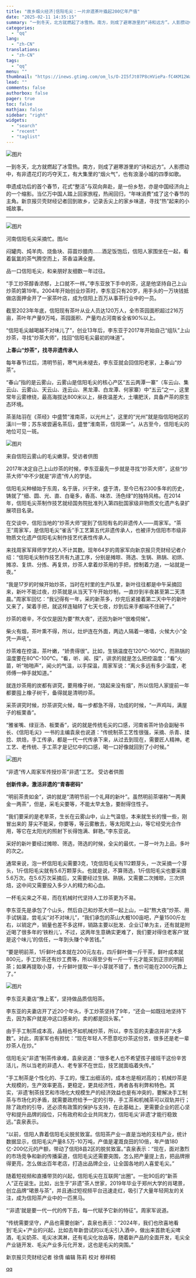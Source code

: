 ```yaml
---
title: "故乡烟火经济|信阳毛尖：一片非遗茶叶撬起200亿年产值"
date: "2025-02-11 14:35:15"
summary: "一到冬天，北方就燃起了冰雪热。南方，则成了避寒游里的“诗和远方”。人影攒动中，有非遗花灯的巧夺天工，..."
categories:
  - "qq"
lang:
  - "zh-CN"
translations:
  - "zh-CN"
tags:
  - "qq"
menu: ""
thumbnail: "https://inews.gtimg.com/om_ls/O-2I5fJt07P8cHViePa-fC4KM12Wa4S5yQLnb5qsGzayoAA_640360/0"
lead: ""
comments: false
authorbox: false
pager: true
toc: false
mathjax: false
sidebar: "right"
widgets:
  - "search"
  - "recent"
  - "taglist"
---
```


![图片](https://inews.gtimg.com/om_bt/OhAcOoPsq4LWfNYFeOY7eqBcJonSbGgwCN6e6sn2VTGCcAA/641)

一到冬天，北方就燃起了冰雪热。南方，则成了避寒游里的“诗和远方”。人影攒动中，有非遗花灯的巧夺天工，有大集里的“烟火气”，也有浪漫小城的四季如歌。

申遗成功后的首个春节，花式“整活”与双向奔赴，是一份乡愁，亦是中国经济向上的一个缩影。当亿万中国人踏上回家旅程，热闹回归，“年味消费”成了这个春节的主角。新京报贝壳财经记者回到故乡，记录舌尖上的家乡味道，寻找“热”起来的小城故事。

---

![图片](https://inews.gtimg.com/om_bt/O08TkQxZ7d5D4K7rRWoQohF3cq6nuH484jMGANjbQ9GkAAA/1000)

河南信阳毛尖采摘忙。图/ic  


闷罐肉、炖羊肉、烧鱼块、蒜苗炒腊肉……酒足饭饱后，信阳人家围坐在一起，看着氤氲的茶气腾空而上，茶香溢满全屋。

品一口信阳毛尖，和亲朋好友细数一年过往。

“手工炒茶醇香浓郁，上口就不一样。”李东亚放下手中的茶，这是他坚持自己上山炒茶的第19年。2004年开始创业炒茶时，李东亚只有20岁，用手头的一万块钱抵做店面押金开了一家茶叶店，成为信阳上百万从事茶行业中的一员。

截至2023年年底，信阳现有茶叶从业人员达120万人，全市茶园面积超过216万亩，茶叶年产量9万吨，茶园面积、产量均占河南省全省90%以上。

“信阳毛尖越喝越不对味儿了”，创业13年后，李东亚于2017年开始自己“组队”上山炒茶，寻找“炒茶大师”，找回“信阳毛尖最初的味道”。

**上春山“炒茶”****，****找寻****非遗****传承人**

每年春节过后，清明节前，寒气尚未褪去，李东亚就会回信阳老家，上春山“炒茶”。

“春山”指的是云雾山，云雾山是‌信阳毛尖的核心产区“五云两潭一寨”（车云山、集云山、云雾山、天云山、连云山、黑龙潭、白龙潭、何家寨）‌中“五云”之一，这里常年云雾缭绕，最高海拔达800米以上，昼夜温差大，土壤肥沃，具备产茶的原生态环境。

茶圣陆羽在《茶经》中盛赞“淮南茶，以光州上”，这里的“光州”就是指信阳地区的潢川一带；苏东坡尝遍名茶后，盛誉“淮南茶，信阳第一”。从古至今，信阳毛尖的地位可见一斑。

![图片](https://inews.gtimg.com/om_bt/OYcG-BHGaqjlSbzDCZds1ZLyHQQJ6TEKMzRMc1yv9PH-4AA/641)

来自信阳云雾山的毛尖嫩芽。受访者供图

2017年决定自己上山炒茶的时候，李东亚最先一步就是寻找“炒茶大师”，这些“炒茶大师”中不少就是“非遗”传人的学徒。

信阳毛尖种植始于东周，名于唐，兴于宋，盛于清，至今已有2300多年的历史，铸就了“细、圆、光、直、白毫多，香高、味浓、汤色绿”的独特风格。在2014年，信阳毛尖茶制作技艺就经国务院批准列入第四批国家级非物质文化遗产名录扩展项目名录。

在交谈中，信阳当地的“炒茶大师”提到了信阳有名的非遗传人——周家军。“茶王”周家军，是信阳毛尖“雀舌”手工艺第五代非遗传承人，也被评为信阳市市级非物质文化遗产信阳毛尖制作技艺代表性传承人。

来找周家军拜师学艺的人不计其数。现年64岁的周家军向新京报贝壳财经记者介绍：“信阳毛尖制作技艺共有九道工序，分别是摊晾、筛选、生锅、熟锅、初烘、摊凉、复烘、分拣、再复烘，炒茶人拿着炒茶用的手把，控制着力道，一站就是一夜。”

“我是17岁的时候开始炒茶，当时在村里的生产队里，新叶往往都是中午采摘回来，新叶不能过夜，炒茶就是从当天下午开始炒制，一直炒到半夜甚至第二天清晨。”周家军回忆：“我记得有一年，采的新茶多，炒完后紧接着第二天中午的新叶又来了，架着手把，就这样连轴转了七天七夜，炒到后来手都端不住碗了。”

炒茶的艰辛，不仅仅是因为要“熬大夜”，还因为新叶“很难伺候”。

柴火有烟，茶叶熏不得，所以，灶炉连在外面，两边人隔着一堵墙，火候大小“全凭一声吼”。

炒茶难在控温，茶叶嫩，“娇贵得很”。比如，生锅温度在120℃-160℃，而熟锅的温度要在80℃-100℃。“看，听、闻、探”，讲求的就是怎么把控温度：“看”火苗，听“啪啪声”，闻火的气温，以手探温，周家军说：“离火多远有多少温度，老师傅一伸手就知道。”

就连炒茶用的炭都有讲究，要用橡子树，“烧起来没有烟”，所以信阳人家提前一年都要囤上橡子树干，备得就是清明炒茶。

采茶讲究时候，炒茶讲究火候，每一步都急不得，功成的时候，“一声鸡叫，满屋子的板栗香”。

“雅雀嘴、绿豆汤、板栗香”，说的就是传统毛尖的口感，河南省茶叶协会副秘书长、《信阳毛尖》一书的主编袁泉也说道：“传统制茶工艺性很强，采摘、杀青、揉捻、烘焙，手工传承，都是一代一代传承下来，从过去到现在，需要匠人精神。老工艺、老传统、手工茶才是记忆中的口感，喝一口好像就回到了小时候。”

![图片](https://inews.gtimg.com/om_bt/OgqGSJy92Grqzo2nxePDXIW7RRrpwhZVGrBTb6BVEJAbAAA/641)

“非遗”传人周家军传授炒茶“非遗”工艺。 受访者供图

**创新****传承****，****激活****非遗的“青春密码”**

“明前茶贵如金”，讲的就是“清明节前一个礼拜的新叶”。虽然明前茶堪称“一两黄金一两茶”，但是，采毛尖要等，不能太早太急，要耐得住性子。

“我们要采的是老旱茶，生长在云雾山中，山上气温低，本来就生长的慢一些，刚冒出来的 芽尖不能采，你要等，等云雾散去，等太阳爬上山，等它经受光合作用，等它在太阳光的照射下长得饱满、鲜艳。”李东亚说。

采好的新叶要经过摊晾、筛选，筛选的时候，全尖的最优，一芽一叶为上品，多叶的次之。

通常来说，泡一杯信阳毛尖需要3克，1克信阳毛尖有112颗芽头，一次采摘一个芽头，1斤信阳毛尖就有5.6万颗芽头。也就是说，不算筛选，1斤信阳毛尖也要采摘5.6万次。在5.6万次采摘后，又需要经过生锅、熟锅，又需要二次摊晾，三次烘焙，这中间又需要投入多少人的精力和心血。

一杯毛尖来之不易，而在机械时代坚持人工炒茶更为不易。

李东亚先是承包了个山头，然后自己和炒茶大师一起上山，一起“熬大夜”炒茶、用手试锅温，尝毛尖“对不对味儿”，“我们承包的茶山大概100亩吧，产量1500斤左右，以销定产，销量也差不多这样，销路主要以批发、企业订单为主，还有就是附近喝了很多年的‘铁粉儿’。不过，这两年生意确实更难了，我们要对得住老客户‘就是这个味儿’的信任，一年到头赚个辛苦钱。”

“要是明前茶，1斤鲜叶成本就在200元左右，四斤鲜叶做一斤干茶，鲜叶成本就800元，手工炒茶还有炒工费等，所以得至少有一斤一千元才能买到正宗的明前茶；如果再提取小芽，十斤鲜叶提取一半小芽就不错了，售价可能在2000元靠上了。”

![图片](https://inews.gtimg.com/om_bt/OxU2I0Vl-GDCPxW_Zn1P4HaAXcwm39jvtUagUQ5w-A3ygAA/641)

李东亚夫妻店“豫上茗”，坚持做品质信阳茶。

李东亚的夫妻店开了近20个年头，手工炒茶坚持了9年，“还会一如既往地坚持下去，因为客户就是冲这口感来的，卖的都是回头客。”

由于手工制茶成本高，品相也不如机械炒茶，所以，李东亚的夫妻店并非“大多数”。对此，周家军也有担忧：“现在年轻人不愿意吃炒茶这份苦，很多还是老一辈炒茶人在炒。”

信阳毛尖“非遗”制茶传承难，袁泉说道：“很多老人也不希望孩子接班干这份辛苦活儿，所以当老的非遗人、老专家不在世后，技艺就面临着失传。”

“手工制茶是个性化的、手工的，慢工出细活的，成本也是相对高的；机械炒茶是大规模的，生产效率更高，更稳定，更具经济性，两者各有利弊和特色。其实，‘非遗’制茶技艺和市场化大规模生产的经济效益也是有冲突的，要解决手工制茶与市场化的矛盾，就需要政府给予一定的引导，手工茶和机械茶可以双轨并行；除了政府的引导，还必须有政策的保护与支持，在此基础上，更需要企业的匠心坚守和提升品牌的段位，只有政府和企业共同发力，信阳毛尖‘非遗’才能行稳致远。”袁泉表示。

“以前，信阳人靠着信阳毛尖脱贫致富。信阳茶产业一直是当地的支柱产业，统计数据显示，信阳毛尖产量8.5万-10万吨，产值是灌溉良田的10倍，年产值180亿-200亿元的产额，带动了信阳8县2区的脱贫致富。”袁泉表示：“现在，面对激烈的市场竞争和新的传播渠道，信阳毛尖还需要突围，怎么把产量提上去，把品牌擦得更亮，怎么做出百年老店，打造出品牌企业，让全国各地的人喜爱毛尖。”

随着短视频和直播带货的兴起，信阳毛尖在互联网“出圈”。一批90后的“新茶人”正在诞生。比如，出生于“非遗”茶人世家，2019年毕业于郑州大学的肖珺景，创立品牌“珺景与茶”，并且通过短视频平台迅速走红，吸引了大量年轻网友的关注，成为信阳茶产业中的一匹黑马。

“‘非遗’就是要一代一代的传下去，每一代赋予它新的特征”。周家军说道。

“传统需要坚守，产品也需要创新”，袁泉也表示：“2024年，我们也欣喜地看到‘毛尖+’产业的兴起，比如去年新尝试的以毛尖引入酒中，做出来首款毛尖啤酒，毛尖奶茶、毛尖冰淇淋，还有毛尖化妆品等，随着新产品的全面开发，毛尖全产业链开发、毛尖产业多元化开发，这也是毛尖的突围。”

新京报贝壳财经记者 徐倩 编辑 陈莉 校对 穆祥桐

[qq](https://new.qq.com/rain/a/20250211A04XUM00)

